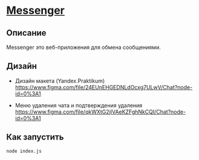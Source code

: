 # [Messenger](https://optimistic-bhaskara-25a05f.netlify.app)
## Описание

Messenger это веб-приложения для обмена сообщениями.

## Дизайн

- Дизайн макета (Yandex.Praktikum)
https://www.figma.com/file/24EUnEHGEDNLdOcxg7ULwV/Chat?node-id=0%3A1

- Меню удаления чата и подтверждения удаления
https://www.figma.com/file/qkWXtG2jIVAeKZFghNkCQI/Chat?node-id=0%3A1

## Как запустить

    node index.js
